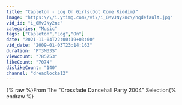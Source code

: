 ```yaml
---
title: "Capleton - Log On Girls(Dot Come Riddim)"
image: "https:\/\/i.ytimg.com\/vi\/i_0MvJNy2nc\/hqdefault.jpg"
vid_id: "i_0MvJNy2nc"
categories: "Music"
tags: ["Capleton","Log","On"]
date: "2021-11-04T22:00:19+03:00"
vid_date: "2009-01-03T23:14:16Z"
duration: "PT3M33S"
viewcount: "785753"
likeCount: "7074"
dislikeCount: "140"
channel: "dreadlocke12"
---
```

{% raw %}From The &quot;Crossfade Dancehall Party 2004&quot; Selection{% endraw %}
